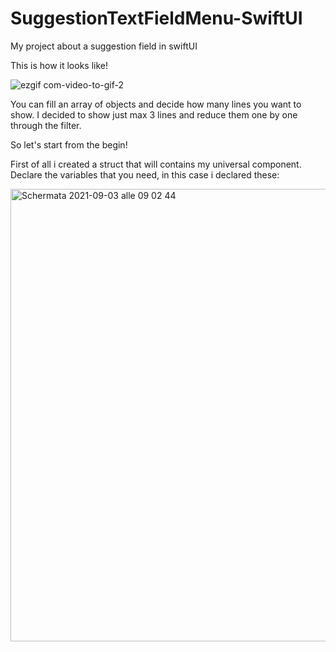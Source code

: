 # SuggestionTextFieldMenu-SwiftUI
My project about a suggestion field in swiftUI

This is how it looks like!

![ezgif com-video-to-gif-2](https://user-images.githubusercontent.com/89965384/131913428-a17f6679-75d7-4096-bb05-9114a14e8743.gif)



You can fill an array of objects and decide how many lines you want to show. I decided to show just max 3 lines and reduce them one by one through the filter. 

So let's start from the begin!


First of all i created a struct that will contains my universal component.
Declare the variables that you need, in this case i declared these:

<img width="724" alt="Schermata 2021-09-03 alle 09 02 44" src="https://user-images.githubusercontent.com/89965384/131964280-786ca5c5-b952-468a-8784-0a21fbfc7060.png">

